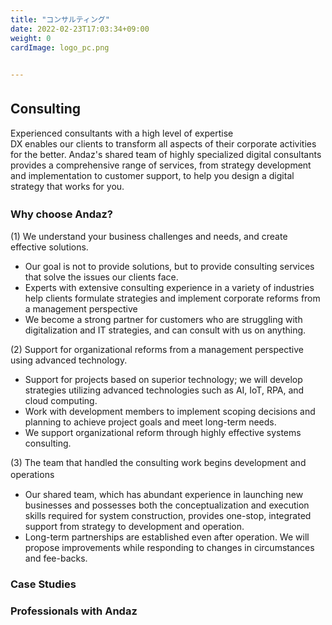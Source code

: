 ```yaml
---
title: "コンサルティング"
date: 2022-02-23T17:03:34+09:00
weight: 0
cardImage: logo_pc.png

 
---
```


## Consulting　
Experienced consultants with a high level of expertise   
DX enables our clients to transform all aspects of their corporate activities for the better. Andaz's shared team of highly specialized digital consultants provides a comprehensive range of services, from strategy development and implementation to customer support, to help you design a digital strategy that works for you.

### Why choose Andaz?　

(1) We understand your business challenges and needs, and create effective solutions.
* Our goal is not to provide solutions, but to provide consulting services that solve the issues our clients face.
* Experts with extensive consulting experience in a variety of industries help clients formulate strategies and implement corporate reforms from a management perspective
* We become a strong partner for customers who are struggling with digitalization and IT strategies, and can consult with us on anything.

(2) Support for organizational reforms from a management perspective using advanced technology.
* Support for projects based on superior technology; we will develop strategies utilizing advanced technologies such as AI, IoT, RPA, and cloud computing.
* Work with development members to implement scoping decisions and planning to achieve project goals and meet long-term needs.
* We support organizational reform through highly effective systems consulting.

(3) The team that handled the consulting work begins development and operations　
* Our shared team, which has abundant experience in launching new businesses and possesses both the conceptualization and execution skills required for system construction, provides one-stop, integrated support from strategy to development and operation.
* Long-term partnerships are established even after operation. We will propose improvements while responding to changes in circumstances and fee-backs.

### Case Studies

### Professionals with Andaz
